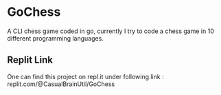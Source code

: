 # GoChess
 A CLI chess game coded in go, currently I try to code a chess game in 10 different programming languages.

## Replit Link
One can find this project on repl.it under following link : replit.com/@CasualBrainUtil/GoChess